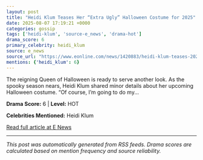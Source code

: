 ```yaml
---
layout: post
title: "Heidi Klum Teases Her “Extra Ugly” Halloween Costume for 2025"
date: 2025-08-07 17:19:21 +0000
categories: gossip
tags: ['heidi-klum', 'source-e_news', 'drama-hot']
drama_score: 6
primary_celebrity: heidi_klum
source: e_news
source_url: "https://www.eonline.com/news/1420883/heidi-klum-teases-2025-halloween-costume?cmpid=rss-syndicate-genericrss-us-top_stories"
mentions: {'heidi_klum': 6}
---
```


The reigning Queen of Halloween is ready to serve another look. As the spooky season nears, Heidi Klum shared minor details about her upcoming Halloween costume. “Of course, I’m going to do my...

**Drama Score:** 6 | **Level:** HOT

**Celebrities Mentioned:** Heidi Klum

[Read full article at E News](https://www.eonline.com/news/1420883/heidi-klum-teases-2025-halloween-costume?cmpid=rss-syndicate-genericrss-us-top_stories)

---
*This post was automatically generated from RSS feeds. Drama scores are calculated based on mention frequency and source reliability.*
